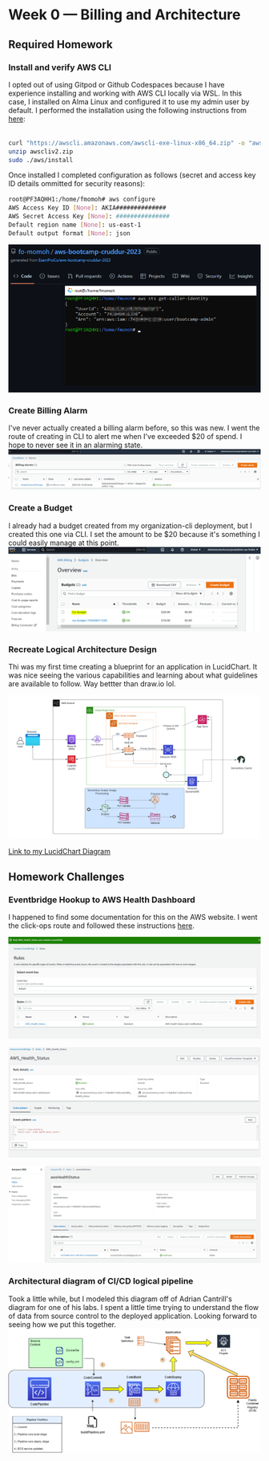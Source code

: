 # Week 0 — Billing and Architecture

## Required Homework

### Install and verify AWS CLI

I opted out of using Gitpod or Github Codespaces because I have experience installing and working with AWS CLI locally via WSL. In this case, I installed on Alma Linux and configured it to use my admin user by default. I performed the installation using the following instructions from [here](https://docs.aws.amazon.com/cli/latest/userguide/getting-started-install.html):
```sh

curl "https://awscli.amazonaws.com/awscli-exe-linux-x86_64.zip" -o "awscliv2.zip"
unzip awscliv2.zip
sudo ./aws/install
```
Once installed I completed configuration as follows (secret and access key ID details ommitted for security reasons):

```sh
root@PF3AQHH1:/home/fmomoh# aws configure
AWS Access Key ID [None]: AKIA##############
AWS Secret Access Key [None]: ###############
Default region name [None]: us-east-1
Default output format [None]: json
```
![Proof of Functionining AWS CLI](assets/week0/AWSCLI_Configuration_Attestation.png)

### Create Billing Alarm

I've never actually created a billing alarm before, so this was new. I went the route of creating in CLI to alert me when I've exceeded $20 of spend. I hope to never see it in an alarming state. 
![The billing alarm I created via CLI in gitpod.io](assets/week0/cloudwatch-billing-alarm.png)

### Create a Budget
 
I already had a budget created from my organization-cli deployment, but I created this one via CLI. I set the amount to be $20 because it's something I could easily manage at this point. 
![The budget alarm I created via CLI in gitpod.io.](assets/week0/budget-attestation.png)

### Recreate Logical Architecture Design

Thi was my first time creating a blueprint for an application in LucidChart. It was nice seeing the various capabilities and learning about what guidelines are available to follow. Way bettter than draw.io lol.

![My diagram](assets/week0/Cruddur%20-%20Logical%20Diagram.png)

[Link to my LucidChart Diagram](https://lucid.app/lucidchart/e9768214-e7ec-4a6f-baa6-153897a2f38c/edit?viewport_loc=-180%2C97%2C2909%2C1495%2C0_0&invitationId=inv_dfcfa332-06dd-40e0-b2b0-ce8e2c3ebded)

## Homework Challenges

### Eventbridge Hookup to AWS Health Dashboard

I happened to find some documentation for this on the AWS website. I went the click-ops route and followed these instructions [here](https://docs.aws.amazon.com/health/latest/ug/cloudwatch-events-health.html#creating-event-bridge-events-rule-for-aws-health).

![Eventbridge rule created.](assets/week0/Amazon%20EventBridge%20-%20Health%20Status.png)

![Detailed view of the rule in Eventbridge](assets/week0/Amazon%20EventBridge%20-%20Health%20Status%20Details.png)

![SNS topic created to send notifications to my email](assets/week0/Amazon%20Health%20Status%20-%20SNS.png)

### Architectural diagram of CI/CD logical pipeline

Took a little while, but I modeled this diagram off of Adrian Cantrill's diagram for one of his labs. I spent a little time trying to understand the flow of data from source control to the deployed application. Looking forward to seeing how we put this together. 
![](assets/week0/Cruddur%20CI_CD%20Logical%20Diagram.drawio.png)


